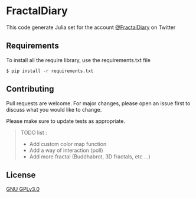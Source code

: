 # FractalDiary 
This code generate Julia set for the account [@FractalDiary](https://twitter.com/FractalDiary) on Twitter

## Requirements
To install all the require library, use the requirements.txt file
```
$ pip install -r requirements.txt
```

## Contributing
Pull requests are welcome. For major changes, please open an issue first to discuss what you would like to change.

Please make sure to update tests as appropriate.
> TODO list :
> - Add custom color map function
> - Add a way of interaction (poll)
> - Add more fractal (Buddhabrot, 3D fractals, etc ...)
## License
[GNU GPLv3.0](https://www.gnu.org/licenses/gpl-3.0.html)
